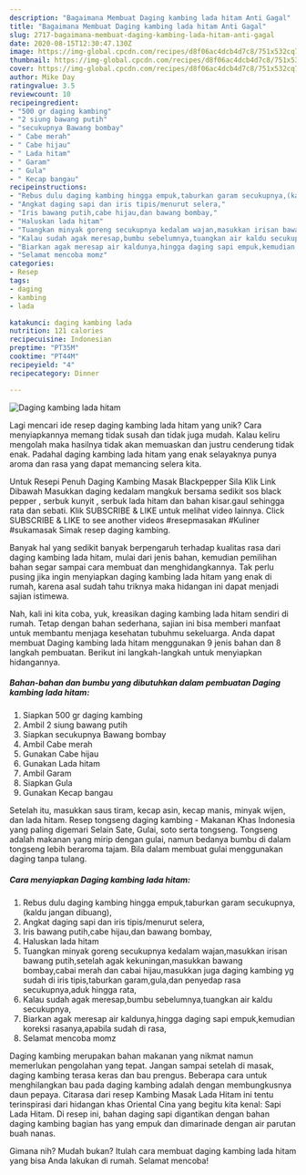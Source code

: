 ```yaml
---
description: "Bagaimana Membuat Daging kambing lada hitam Anti Gagal"
title: "Bagaimana Membuat Daging kambing lada hitam Anti Gagal"
slug: 2717-bagaimana-membuat-daging-kambing-lada-hitam-anti-gagal
date: 2020-08-15T12:30:47.130Z
image: https://img-global.cpcdn.com/recipes/d8f06ac4dcb4d7c8/751x532cq70/daging-kambing-lada-hitam-foto-resep-utama.jpg
thumbnail: https://img-global.cpcdn.com/recipes/d8f06ac4dcb4d7c8/751x532cq70/daging-kambing-lada-hitam-foto-resep-utama.jpg
cover: https://img-global.cpcdn.com/recipes/d8f06ac4dcb4d7c8/751x532cq70/daging-kambing-lada-hitam-foto-resep-utama.jpg
author: Mike Day
ratingvalue: 3.5
reviewcount: 10
recipeingredient:
- "500 gr daging kambing"
- "2 siung bawang putih"
- "secukupnya Bawang bombay"
- " Cabe merah"
- " Cabe hijau"
- " Lada hitam"
- " Garam"
- " Gula"
- " Kecap bangau"
recipeinstructions:
- "Rebus dulu daging kambing hingga empuk,taburkan garam secukupnya,(kaldu jangan dibuang),"
- "Angkat daging sapi dan iris tipis/menurut selera,"
- "Iris bawang putih,cabe hijau,dan bawang bombay,"
- "Haluskan lada hitam"
- "Tuangkan minyak goreng secukupnya kedalam wajan,masukkan irisan bawang putih,setelah agak kekuningan,masukkan bawang bombay,cabai merah dan cabai hijau,masukkan juga daging kambing yg sudah di iris tipis,taburkan garam,gula,dan penyedap rasa secukupnya,aduk hingga rata,"
- "Kalau sudah agak meresap,bumbu sebelumnya,tuangkan air kaldu secukupnya,"
- "Biarkan agak meresap air kaldunya,hingga daging sapi empuk,kemudian koreksi rasanya,apabila sudah di rasa,"
- "Selamat mencoba momz"
categories:
- Resep
tags:
- daging
- kambing
- lada

katakunci: daging kambing lada 
nutrition: 121 calories
recipecuisine: Indonesian
preptime: "PT35M"
cooktime: "PT44M"
recipeyield: "4"
recipecategory: Dinner

---
```



![Daging kambing lada hitam](https://img-global.cpcdn.com/recipes/d8f06ac4dcb4d7c8/751x532cq70/daging-kambing-lada-hitam-foto-resep-utama.jpg)

Lagi mencari ide resep daging kambing lada hitam yang unik? Cara menyiapkannya memang tidak susah dan tidak juga mudah. Kalau keliru mengolah maka hasilnya tidak akan memuaskan dan justru cenderung tidak enak. Padahal daging kambing lada hitam yang enak selayaknya punya aroma dan rasa yang dapat memancing selera kita.

Untuk Resepi Penuh Daging Kambing Masak Blackpepper Sila Klik Link Dibawah Masukkan daging kedalam mangkuk bersama sedikit sos black pepper , serbuk kunyit , serbuk lada hitam dan bahan kisar.gaul sehingga rata dan sebati. Klik SUBSCRIBE &amp; LIKE untuk melihat video lainnya. Click SUBSCRIBE &amp; LIKE to see another videos #resepmasakan #Kuliner #sukamasak Simak resep daging kambing.

Banyak hal yang sedikit banyak berpengaruh terhadap kualitas rasa dari daging kambing lada hitam, mulai dari jenis bahan, kemudian pemilihan bahan segar sampai cara membuat dan menghidangkannya. Tak perlu pusing jika ingin menyiapkan daging kambing lada hitam yang enak di rumah, karena asal sudah tahu triknya maka hidangan ini dapat menjadi sajian istimewa.


Nah, kali ini kita coba, yuk, kreasikan daging kambing lada hitam sendiri di rumah. Tetap dengan bahan sederhana, sajian ini bisa memberi manfaat untuk membantu menjaga kesehatan tubuhmu sekeluarga. Anda dapat membuat Daging kambing lada hitam menggunakan 9 jenis bahan dan 8 langkah pembuatan. Berikut ini langkah-langkah untuk menyiapkan hidangannya.

<!--inarticleads1-->

##### Bahan-bahan dan bumbu yang dibutuhkan dalam pembuatan Daging kambing lada hitam:

1. Siapkan 500 gr daging kambing
1. Ambil 2 siung bawang putih
1. Siapkan secukupnya Bawang bombay
1. Ambil  Cabe merah
1. Gunakan  Cabe hijau
1. Gunakan  Lada hitam
1. Ambil  Garam
1. Siapkan  Gula
1. Gunakan  Kecap bangau


Setelah itu, masukkan saus tiram, kecap asin, kecap manis, minyak wijen, dan lada hitam. Resep tongseng daging kambing - Makanan Khas Indonesia yang paling digemari Selain Sate, Gulai, soto serta tongseng. Tongseng adalah makanan yang mirip dengan gulai, namun bedanya bumbu di dalam tongseng lebih beraroma tajam. Bila dalam membuat gulai menggunakan daging tanpa tulang. 

<!--inarticleads2-->

##### Cara menyiapkan Daging kambing lada hitam:

1. Rebus dulu daging kambing hingga empuk,taburkan garam secukupnya,(kaldu jangan dibuang),
1. Angkat daging sapi dan iris tipis/menurut selera,
1. Iris bawang putih,cabe hijau,dan bawang bombay,
1. Haluskan lada hitam
1. Tuangkan minyak goreng secukupnya kedalam wajan,masukkan irisan bawang putih,setelah agak kekuningan,masukkan bawang bombay,cabai merah dan cabai hijau,masukkan juga daging kambing yg sudah di iris tipis,taburkan garam,gula,dan penyedap rasa secukupnya,aduk hingga rata,
1. Kalau sudah agak meresap,bumbu sebelumnya,tuangkan air kaldu secukupnya,
1. Biarkan agak meresap air kaldunya,hingga daging sapi empuk,kemudian koreksi rasanya,apabila sudah di rasa,
1. Selamat mencoba momz


Daging kambing merupakan bahan makanan yang nikmat namun memerlukan pengolahan yang tepat. Jangan sampai setelah di masak, daging kambing terasa keras dan bau prengus. Beberapa cara untuk menghilangkan bau pada daging kambing adalah dengan membungkusnya daun pepaya. Citarasa dari resep Kambing Masak Lada Hitam ini tentu terinspirasi dari hidangan khas Oriental Cina yang begitu kita kenal: Sapi Lada Hitam. Di resep ini, bahan daging sapi digantikan dengan bahan daging kambing bagian has yang empuk dan dimarinade dengan air parutan buah nanas. 

Gimana nih? Mudah bukan? Itulah cara membuat daging kambing lada hitam yang bisa Anda lakukan di rumah. Selamat mencoba!
